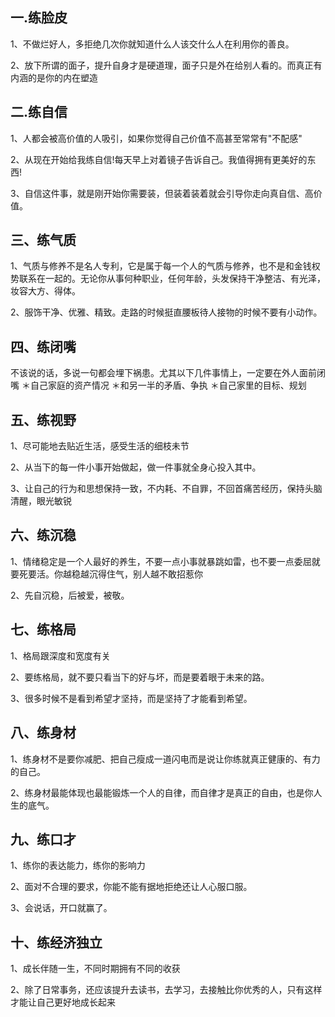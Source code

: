 
## 一.练脸皮

1、不做烂好人，多拒绝几次你就知道什么人该交什么人在利用你的善良。

2、放下所谓的面子，提升自身才是硬道理，面子只是外在给别人看的。而真正有内涵的是你的内在塑造

## 二.练自信

1、人都会被高价值的人吸引，如果你觉得自己价值不高甚至常常有"不配感"

2、从现在开始给我练自信!每天早上对着镜子告诉自己。我值得拥有更美好的东西!

3、自信这件事，就是刚开始你需要装，但装着装着就会引导你走向真自信、高价值。

## 三、练气质

1、气质与修养不是名人专利，它是属于每一个人的气质与修养，也不是和金钱权势联系在一起的。无论你从事何种职业，任何年龄，头发保持干净整洁、有光泽，妆容大方、得体。

2、服饰干净、优雅、精致。走路的时候挺直腰板待人接物的时候不要有小动作。

## 四、练闭嘴

不该说的话，多说一句都会埋下祸患。尤其以下几件事情上，一定要在外人面前闭嘴
＊自己家庭的资产情况
＊和另一半的矛盾、争执
＊自己家里的目标、规划

## 五、练视野

1、尽可能地去贴近生活，感受生活的细枝未节

2、从当下的每一件小事开始做起，做一件事就全身心投入其中。

3、让自己的行为和思想保持一致，不内耗、不自罪，不回首痛苦经历，保持头脑清醒，眼光敏锐

## 六、练沉稳

1、情绪稳定是一个人最好的养生，不要一点小事就暴跳如雷，也不要一点委屈就要死要活。你越稳越沉得住气，别人越不敢招惹你

2、先自沉稳，后被爱，被敬。

## 七、练格局

1、格局跟深度和宽度有关

2、要练格局，就不要只看当下的好与坏，而是要着眼于未来的路。

3、很多时候不是看到希望才坚持，而是坚持了才能看到希望。

## 八、练身材

1、练身材不是要你减肥、把自己瘦成一道闪电而是说让你练就真正健康的、有力的自己。

2、练身材最能体现也最能锻炼一个人的自律，而自律才是真正的自由，也是你人生的底气。

## 九、练口才

1、练你的表达能力，练你的影响力

2、面对不合理的要求，你能不能有据地拒绝还让人心服口服。

3、会说话，开口就赢了。

## 十、练经济独立

1、成长伴随一生，不同时期拥有不同的收获

2、除了日常事务，还应该提升去读书，去学习，去接触比你优秀的人，只有这样才能让自己更好地成长起来
